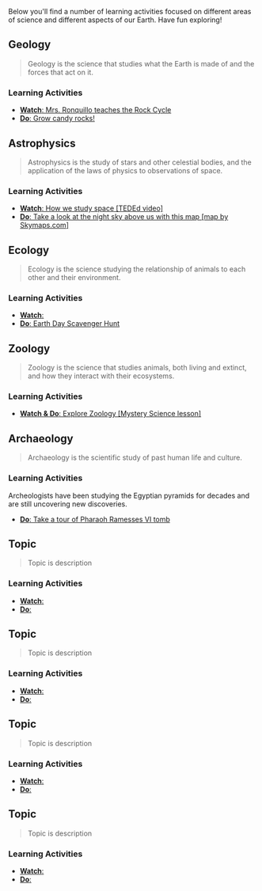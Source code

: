 Below you'll find a number of learning activities focused on different areas of science and different aspects of our Earth. Have fun exploring!

## Geology

> Geology is the science that studies what the Earth is made of and the
forces that act on it.

### Learning Activities

- [**Watch**: Mrs. Ronquillo teaches the Rock Cycle](https://youtu.be/Q9TT44EG8RQ)
- [**Do**: Grow candy rocks!](http://www.minimegeology.com/blog/2009/06/09/growing-rock-candy-crystals-a-sweet-fun-science-experiment/)

## Astrophysics

> Astrophysics is the study of stars and other celestial bodies, and the
application of the laws of physics to observations of space.

### Learning Activities

- [**Watch**: How we study space [TEDEd video]](https://ed.ted.com/lessons/how-do-we-study-the-stars-yuan-sen-ting)
- [**Do**: Take a look at the night sky above us with this map [map by Skymaps.com]](http://www.skymaps.com/downloads.html)

## Ecology

> Ecology is the science studying the relationship of animals to each
other and their environment.

### Learning Activities

- [**Watch**: ]()
- [**Do**: Earth Day Scavenger Hunt]()

## Zoology

> Zoology is the science that studies animals, both living and extinct, and how they interact with their ecosystems.

### Learning Activities

- [**Watch & Do**: Explore Zoology [Mystery Science lesson]](https://mysteryscience.com/biodiversity/mystery-1/biodiversity-classification/174?code=NDEwMDY3MDQ&t=student)

## Archaeology

> Archaeology is the scientific study of past human life and culture.

### Learning Activities

Archeologists have been studying the Egyptian pyramids for decades and are still uncovering new discoveries.

- [**Do**: Take a tour of Pharaoh Ramesses VI tomb](https://my.matterport.com/show/?m=NeiMEZa9d93&mls=1&fclid=IwAR053EhtaZTCi0T3Ezn4zP1NMK-KAocmDsv8BBHFdcGVQGcwXEq3oFQ_0ck)

## Topic

> Topic is description

### Learning Activities

- [**Watch**: ]()
- [**Do**: ]()

## Topic

> Topic is description

### Learning Activities

- [**Watch**: ]()
- [**Do**: ]()

## Topic

> Topic is description

### Learning Activities

- [**Watch**: ]()
- [**Do**: ]()

## Topic

> Topic is description

### Learning Activities

- [**Watch**: ]()
- [**Do**: ]()
